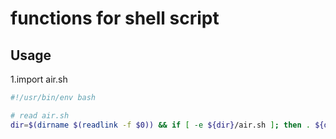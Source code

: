 # functions for shell script

Usage
-------------------
1.import air.sh

```bash
#!/usr/bin/env bash

# read air.sh
dir=$(dirname $(readlink -f $0)) && if [ -e ${dir}/air.sh ]; then . ${dir}/air.sh; else echo "error" && exit; fi
```
